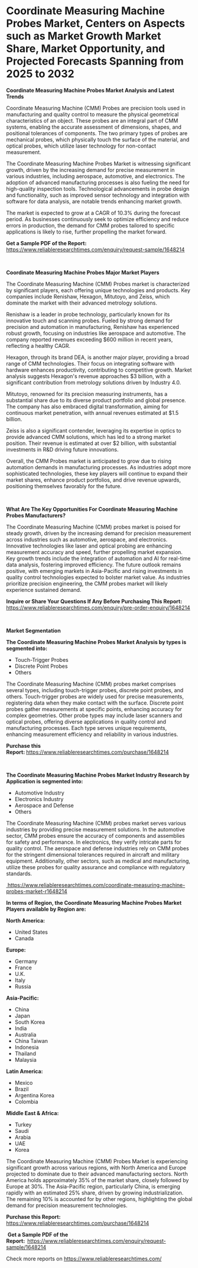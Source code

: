 <p><h1>Coordinate Measuring Machine Probes Market, Centers on Aspects such as Market Growth Market Share, Market Opportunity, and Projected Forecasts Spanning from 2025 to 2032</h1></p><p><strong>Coordinate Measuring Machine Probes Market Analysis and Latest Trends</strong></p>
<p><p>Coordinate Measuring Machine (CMM) Probes are precision tools used in manufacturing and quality control to measure the physical geometrical characteristics of an object. These probes are an integral part of CMM systems, enabling the accurate assessment of dimensions, shapes, and positional tolerances of components. The two primary types of probes are mechanical probes, which physically touch the surface of the material, and optical probes, which utilize laser technology for non-contact measurement.</p><p>The Coordinate Measuring Machine Probes Market is witnessing significant growth, driven by the increasing demand for precise measurement in various industries, including aerospace, automotive, and electronics. The adoption of advanced manufacturing processes is also fueling the need for high-quality inspection tools. Technological advancements in probe design and functionality, such as improved sensor technology and integration with software for data analysis, are notable trends enhancing market growth.</p><p>The market is expected to grow at a CAGR of 10.3% during the forecast period. As businesses continuously seek to optimize efficiency and reduce errors in production, the demand for CMM probes tailored to specific applications is likely to rise, further propelling the market forward.</p></p>
<p><strong>Get a Sample PDF of the Report:&nbsp;</strong> <a href="https://www.reliableresearchtimes.com/enquiry/request-sample/1648214?utm_campaign=1581&utm_medium=2&utm_source=Github&utm_content=ia&utm_term=11042025&utm_id=coordinate-measuring-machine-probes">https://www.reliableresearchtimes.com/enquiry/request-sample/1648214</a></p>
<p>&nbsp;</p>
<p><strong>Coordinate Measuring Machine Probes Major Market Players</strong></p>
<p><p>The Coordinate Measuring Machine (CMM) Probes market is characterized by significant players, each offering unique technologies and products. Key companies include Renishaw, Hexagon, Mitutoyo, and Zeiss, which dominate the market with their advanced metrology solutions.</p><p>Renishaw is a leader in probe technology, particularly known for its innovative touch and scanning probes. Fueled by strong demand for precision and automation in manufacturing, Renishaw has experienced robust growth, focusing on industries like aerospace and automotive. The company reported revenues exceeding $600 million in recent years, reflecting a healthy CAGR.</p><p>Hexagon, through its brand DEA, is another major player, providing a broad range of CMM technologies. Their focus on integrating software with hardware enhances productivity, contributing to competitive growth. Market analysis suggests Hexagon's revenue approaches $3 billion, with a significant contribution from metrology solutions driven by Industry 4.0.</p><p>Mitutoyo, renowned for its precision measuring instruments, has a substantial share due to its diverse product portfolio and global presence. The company has also embraced digital transformation, aiming for continuous market penetration, with annual revenues estimated at $1.5 billion.</p><p>Zeiss is also a significant contender, leveraging its expertise in optics to provide advanced CMM solutions, which has led to a strong market position. Their revenue is estimated at over $2 billion, with substantial investments in R&D driving future innovations.</p><p>Overall, the CMM Probes market is anticipated to grow due to rising automation demands in manufacturing processes. As industries adopt more sophisticated technologies, these key players will continue to expand their market shares, enhance product portfolios, and drive revenue upwards, positioning themselves favorably for the future.</p></p>
<p>&nbsp;</p>
<p><strong>What Are The Key Opportunities For Coordinate Measuring Machine Probes Manufacturers?</strong></p>
<p><p>The Coordinate Measuring Machine (CMM) probes market is poised for steady growth, driven by the increasing demand for precision measurement across industries such as automotive, aerospace, and electronics. Innovative technologies like laser and optical probing are enhancing measurement accuracy and speed, further propelling market expansion. Key growth trends include the integration of automation and AI for real-time data analysis, fostering improved efficiency. The future outlook remains positive, with emerging markets in Asia-Pacific and rising investments in quality control technologies expected to bolster market value. As industries prioritize precision engineering, the CMM probes market will likely experience sustained demand.</p></p>
<p><strong>Inquire or Share Your Questions If Any Before Purchasing This Report:</strong> <a href="https://www.reliableresearchtimes.com/enquiry/pre-order-enquiry/1648214?utm_campaign=1581&utm_medium=2&utm_source=Github&utm_content=ia&utm_term=11042025&utm_id=coordinate-measuring-machine-probes">https://www.reliableresearchtimes.com/enquiry/pre-order-enquiry/1648214</a></p>
<p>&nbsp;</p>
<p><strong>Market Segmentation</strong></p>
<p><strong>The Coordinate Measuring Machine Probes Market Analysis by types is segmented into:</strong></p>
<p><ul><li>Touch-Trigger Probes</li><li>Discrete Point Probes</li><li>Others</li></ul></p>
<p><p>The Coordinate Measuring Machine (CMM) probes market comprises several types, including touch-trigger probes, discrete point probes, and others. Touch-trigger probes are widely used for precise measurements, registering data when they make contact with the surface. Discrete point probes gather measurements at specific points, enhancing accuracy for complex geometries. Other probe types may include laser scanners and optical probes, offering diverse applications in quality control and manufacturing processes. Each type serves unique requirements, enhancing measurement efficiency and reliability in various industries.</p></p>
<p><strong>Purchase this Report:&nbsp;</strong><a href="https://www.reliableresearchtimes.com/purchase/1648214?utm_campaign=1581&utm_medium=2&utm_source=Github&utm_content=ia&utm_term=11042025&utm_id=coordinate-measuring-machine-probes">https://www.reliableresearchtimes.com/purchase/1648214</a></p>
<p>&nbsp;</p>
<p><strong>The Coordinate Measuring Machine Probes Market Industry Research by Application is segmented into:</strong></p>
<p><ul><li>Automotive Industry</li><li>Electronics Industry</li><li>Aerospace and Defense</li><li>Others</li></ul></p>
<p><p>The Coordinate Measuring Machine (CMM) probes market serves various industries by providing precise measurement solutions. In the automotive sector, CMM probes ensure the accuracy of components and assemblies for safety and performance. In electronics, they verify intricate parts for quality control. The aerospace and defense industries rely on CMM probes for the stringent dimensional tolerances required in aircraft and military equipment. Additionally, other sectors, such as medical and manufacturing, utilize these probes for quality assurance and compliance with regulatory standards.</p></p>
<p><a href="https://www.reliableresearchtimes.com/coordinate-measuring-machine-probes-market-r1648214?utm_campaign=1581&utm_medium=2&utm_source=Github&utm_content=ia&utm_term=11042025&utm_id=coordinate-measuring-machine-probes">&nbsp;https://www.reliableresearchtimes.com/coordinate-measuring-machine-probes-market-r1648214</a></p>
<p><strong>In terms of Region, the Coordinate Measuring Machine Probes Market Players available by Region are:</strong></p>
<p>
    <p> <strong> North America: </strong>
        <ul>
            <li>United States</li>
            <li>Canada</li>
        </ul>
        </p> 
    <p> <strong> Europe: </strong>
        <ul>
            <li>Germany</li>
            <li>France</li>
            <li>U.K.</li>
            <li>Italy</li>
            <li>Russia</li>
        </ul>
        </p> 
    <p> <strong> Asia-Pacific: </strong>
        <ul>
            <li>China</li>
            <li>Japan</li>
            <li>South Korea</li>
            <li>India</li>
            <li>Australia</li>
            <li>China Taiwan</li>
            <li>Indonesia</li>
            <li>Thailand</li>
            <li>Malaysia</li>
        </ul>
        </p> 
    <p> <strong> Latin America: </strong>
        <ul>
            <li>Mexico</li>
            <li>Brazil</li>
            <li>Argentina Korea</li>
            <li>Colombia</li>
        </ul>
        </p> 
    <p> <strong> Middle East & Africa: </strong>
        <ul>
            <li>Turkey</li>
            <li>Saudi</li>
            <li>Arabia</li>
            <li>UAE</li>
            <li>Korea</li>
        </ul>
    </p>
    </p>
<p><p>The Coordinate Measuring Machine (CMM) Probes Market is experiencing significant growth across various regions, with North America and Europe projected to dominate due to their advanced manufacturing sectors. North America holds approximately 35% of the market share, closely followed by Europe at 30%. The Asia-Pacific region, particularly China, is emerging rapidly with an estimated 25% share, driven by growing industrialization. The remaining 10% is accounted for by other regions, highlighting the global demand for precision measurement technologies.</p></p>
<p><strong>Purchase this Report: </strong><a href="https://www.reliableresearchtimes.com/purchase/1648214?utm_campaign=1581&utm_medium=2&utm_source=Github&utm_content=ia&utm_term=11042025&utm_id=coordinate-measuring-machine-probes">https://www.reliableresearchtimes.com/purchase/1648214</a></p>
<p>&nbsp;<strong>Get a Sample PDF of the Report:&nbsp;&nbsp;</strong><a href="https://www.reliableresearchtimes.com/enquiry/request-sample/1648214?utm_campaign=1581&utm_medium=2&utm_source=Github&utm_content=ia&utm_term=11042025&utm_id=coordinate-measuring-machine-probes">https://www.reliableresearchtimes.com/enquiry/request-sample/1648214</a></p>
<p><strong></strong></p>
<p>Check more reports on <a href="https://www.reliableresearchtimes.com/?utm_campaign=1581&utm_medium=2&utm_source=Github&utm_content=ia&utm_term=11042025&utm_id=coordinate-measuring-machine-probes">https://www.reliableresearchtimes.com/</a></p>